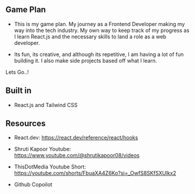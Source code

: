## Game Plan

- This is my game plan. My journey as a Frontend Developer making my way into the tech industry. My own way to keep track of my progress as I learn React.js and the necessary skills to land a role as a web developer.

- Its fun, its creative, and although its repetitive, I am having a lot of fun building it. I also make side projects based off what I learn.

Lets Go..!

## Built in

- React.js and Tailwind CSS

## Resources

- React.dev: https://react.dev/reference/react/hooks

- Shruti Kapoor Youtube: https://www.youtube.com/@shrutikapoor08/videos

- ThisDotMedia Youtube Short: https://youtube.com/shorts/FbuaXA4Z6Ko?si=_OwfS8SKfSXUlkx2

- Github Copoilot
